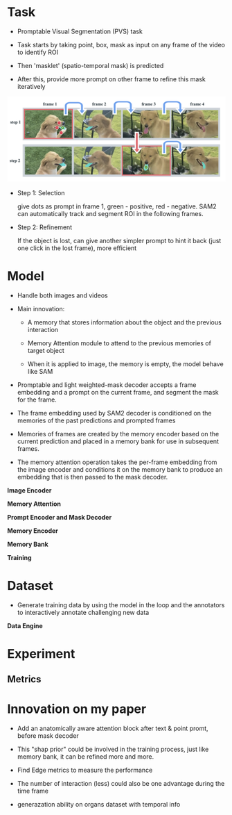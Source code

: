 # Task

- Promptable Visual Segmentation (PVS) task

- Task starts by taking point, box, mask as input on any frame of the video to identify ROI

- Then 'masklet' (spatio-temporal mask) is predicted  

- After this, provide more prompt on other frame to refine this mask iteratively

![interactive seg](../Images/iterative_refine.png)

- Step 1: Selection

    give dots as prompt in frame 1, green - positive, red - negative. SAM2 can automatically track and segment ROI in the following frames. 

- Step 2: Refinement

    If the object is lost, can give another simpler prompt to hint it back (just one click in the lost frame), more efficient

# Model

- Handle both images and videos

- Main innovation:

    - A memory that stores information about the object and the previous interaction

    - Memory Attention module to attend to the previous memories of target object

    - When it is applied to image, the memory is empty, the model behave like SAM

- Promptable and light weighted-mask decoder accepts a frame embedding and a prompt on the current frame, and segment the mask for the frame.

- The frame embedding used by SAM2 decoder is conditioned on the memories of the past predictions and prompted frames

- Memories of frames are created by the memory encoder based on the current prediction and placed in a memory bank for use in subsequent frames.

- The memory attention operation takes the per-frame embedding from the image encoder and conditions it on the memory bank to produce an embedding that is then passed to the mask decoder.

**Image Encoder**


**Memory Attention**


**Prompt Encoder and Mask Decoder**


**Memory Encoder**


**Memory Bank**


**Training**

# Dataset

- Generate training data by using the model in the loop and the annotators to interactively annotate challenging new data

**Data Engine**

# Experiment

## Metrics

# Innovation on my paper

- Add an anatomically aware attention block after text & point promt, before mask decoder

- This "shap prior" could be involved in the training process, just like memory bank, it can be refined more and more.

- Find Edge metrics to measure the performance

- The number of interaction (less) could also be one advantage during the time frame

- generazation ability on organs dataset with temporal info

